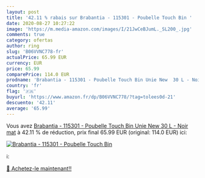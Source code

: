 ```yaml
---
layout: post
title: '42.11 % rabais sur Brabantia - 115301 - Poubelle Touch Bin '
date: 2020-08-27 10:27:22
image: 'https://m.media-amazon.com/images/I/21JwCeBJumL._SL200_.jpg'
comments: true
category: ofertas
author: ring
slug: 'B06VVNC778-fr'
actualPrice: 65.99 EUR
currency: EUR
price: 65.99
comparePrice: 114.0 EUR
prodname: 'Brabantia - 115301 - Poubelle Touch Bin Unie New  30 L - Noir mat'
country: 'fr'
flag: '🇫🇷'
buyurl: 'https://www.amazon.fr/dp/B06VVNC778/?tag=tolees0d-21'
descuento: '42.11'
average: '65.99'
---
```


Vous avez [Brabantia - 115301 - Poubelle Touch Bin Unie New  30 L - Noir mat](https://www.amazon.fr/dp/B06VVNC778/?tag=tolees0d-21)  à  42.11 % de réduction, prix final  65.99 EUR (original: 114.0 EUR) ici:

[![Brabantia - 115301 - Poubelle Touch Bin ](https://m.media-amazon.com/images/I/21JwCeBJumL._SL200_.jpg)](https://www.amazon.fr/dp/B06VVNC778/?tag=tolees0d-21)

ℹ️:


[🛒 Achetez-le maintenant!!](https://www.amazon.fr/dp/B06VVNC778/?tag=tolees0d-21)
